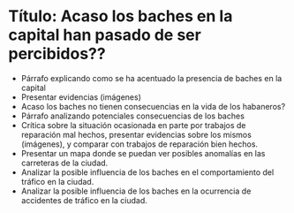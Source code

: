 # Título: Acaso los baches en la capital han pasado de ser percibidos??

- Párrafo explicando como se ha acentuado la presencia de baches en la capital
- Presentar evidencias (imágenes)
- Acaso los baches no tienen consecuencias en la vida de los habaneros?
- Párrafo analizando potenciales consecuencias de los baches
- Crítica sobre la situación ocasionada en parte por trabajos de reparación mal hechos,
presentar evidencias sobre los mismos (imágenes), y comparar con trabajos de reparación bien hechos.
- Presentar un mapa donde se puedan ver posibles anomalías en las carreteras de la ciudad.
- Analizar la posible influencia de los baches en el comportamiento del tráfico en la ciudad.
- Analizar la posible influencia de los baches en la ocurrencia de accidentes de tráfico en la
ciudad.
